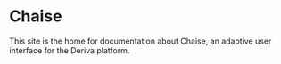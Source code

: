 # Chaise

This site is the home for documentation about Chaise, an adaptive user interface for the Deriva platform.
